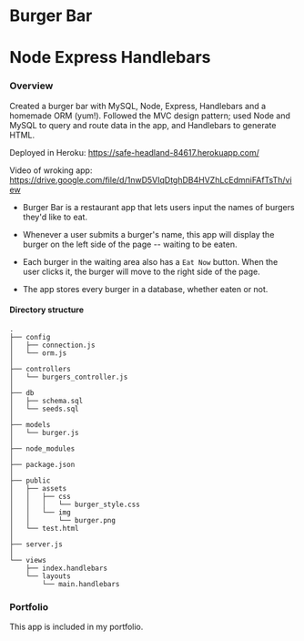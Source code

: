 # Burger Bar

# Node Express Handlebars

### Overview

Created a burger bar with MySQL, Node, Express, Handlebars and a homemade ORM (yum!). Followed the MVC design pattern; used Node and MySQL to query and route data in the app, and Handlebars to generate HTML.  

Deployed in Heroku:  https://safe-headland-84617.herokuapp.com/

Video of wroking app:  https://drive.google.com/file/d/1nwD5VIqDtghDB4HVZhLcEdmniFAfTsTh/view

* Burger Bar is a restaurant app that lets users input the names of burgers they'd like to eat.

* Whenever a user submits a burger's name, this app will display the burger on the left side of the page -- waiting to be eaten.

* Each burger in the waiting area also has a `Eat Now` button. When the user clicks it, the burger will move to the right side of the page.

* The app stores every burger in a database, whether eaten or not.

#### Directory structure


```
.
├── config
│   ├── connection.js
│   └── orm.js
│ 
├── controllers
│   └── burgers_controller.js
│
├── db
│   ├── schema.sql
│   └── seeds.sql
│
├── models
│   └── burger.js
│ 
├── node_modules
│ 
├── package.json
│
├── public
│   ├── assets
│   │   ├── css
│   │   │   └── burger_style.css
│   │   └── img
│   │       └── burger.png
│   └── test.html
│
├── server.js
│
└── views
    ├── index.handlebars
    └── layouts
        └── main.handlebars
```



### Portfolio

This app is included in my portfolio.


